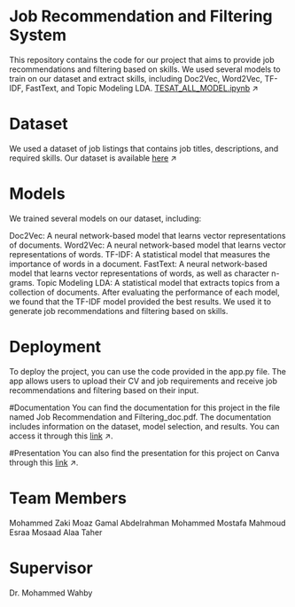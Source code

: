 
# **Job Recommendation and Filtering System**
This repository contains the code for our project that aims to provide job recommendations and filtering based on skills. We used several models to train on our dataset and extract skills, including Doc2Vec, Word2Vec, TF-IDF, FastText, and Topic Modeling LDA.
[TESAT_ALL_MODEL.ipynb](https://colab.research.google.com/drive/1iTZ5lqec37lPFf8UghWfwMK0A9q8lRPF#scrollTo=oUVzjcn8y6Zr) ↗

# Dataset
We used a dataset of job listings that contains job titles, descriptions, and required skills. Our dataset is available [here](https://drive.google.com/file/d/1-608bi-T6aMGUQwqJbyWrIQkTR0HI0TN/view?usp=sharing) ↗

# Models
We trained several models on our dataset, including:

Doc2Vec: A neural network-based model that learns vector representations of documents.
Word2Vec: A neural network-based model that learns vector representations of words.
TF-IDF: A statistical model that measures the importance of words in a document.
FastText: A neural network-based model that learns vector representations of words, as well as character n-grams.
Topic Modeling LDA: A statistical model that extracts topics from a collection of documents.
After evaluating the performance of each model, we found that the TF-IDF model provided the best results. We used it to generate job recommendations and filtering based on skills.

# Deployment
To deploy the project, you can use the code provided in the app.py file. The app allows users to upload their CV and job requirements and receive job recommendations and filtering based on their input.


#Documentation
You can find the documentation for this project in the file named Job Recommendation and Filtering_doc.pdf. The documentation includes information on the dataset, model selection, and results. You can access it through this [link](https://github.com/EsraaMosaad/our_project/blob/main/Job%20Recommendation%20and%20Filtering_doc.pdf) ↗.



#Presentation
You can also find the presentation for this project on Canva through this [link](https://www.canva.com/design/DAFnrTtnyBc/wDG92qtlamPBourWG-04BQ/edit?utm_content=DAFnrTtnyBc&utm_campaign=designshare&utm_medium=link2&utm_source=sharebutton) ↗.




# Team Members
Mohammed Zaki
Moaz Gamal
Abdelrahman Mohammed
Mostafa Mahmoud
Esraa Mosaad
Alaa Taher

# Supervisor
Dr. Mohammed Wahby
